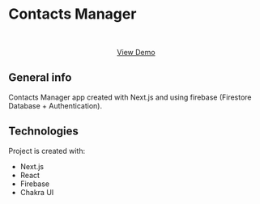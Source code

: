 # Contacts Manager
<div id="top"></div>

<div align="center">
  <br>
  <p align="center">
    <a href="/">View Demo</a>
  </p>
</div>

## General info
Contacts Manager app created with Next.js and using firebase (Firestore Database + Authentication).
	
## Technologies
Project is created with:
* Next.js
* React
* Firebase
* Chakra UI
	

